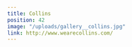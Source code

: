 ```yaml
---
title: Collins
position: 42
image: "/uploads/gallery__collins.jpg"
link: http://www.wearecollins.com/
---
```


